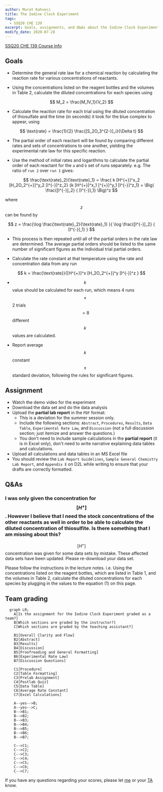 ```yaml
---
author: Murat Kahveci
title: The Iodine Clock Experiment
tags: 
  - SSQ20 CHE 139
excerpt: Goals, assignments, and Q&As about the Iodine Clock Experiment.
modify_date: 2020-07-28
---
```

<a class="button button--outline-success button--pill button--xs" href="/tpv">SSQ20 CHE 139 Course Info</a>

## Goals

- Determine the general rate law for a chemical reaction by calculating the reaction rate for various concentrations of reactants. 

- Using the concentrations listed on the reagent bottles and the volumes in Table 2, calculate the diluted concentrations for each species using

$$ M_2 = \frac{M_1V_1}{V_2} $$

- Calculate the reaction rate for each trial using the diluted concentration of thiosulfate and the time (in seconds) it took for the blue complex to appear, using 

$$ \text{rate} = \frac{1}{2} \frac{[S_2O_3^{2-}]_i}{\Delta t} $$

- The partial order of each reactant will be found by comparing different rates and sets of concentrations to one another, yielding the experimental rate law for this specific reaction.

- Use the method of initial rates and logarithms to calculate the partial order of each reactant for the `a` and `b` set of runs separately. e.g. The ratio of `run 2` over `run 1` gives:

$$ \frac{\text{rate}_2}{\text{rate}_1}  = \frac{ k [H^{+}]^x_2 [H_2O_2^{+}]^y_2 [I^{-}]^z_2}
    {k [H^{+}]^x_1 [^{+}]^y_1 [I^{-}]^z_1}
    = 
    \Big( \frac{[I^{-}]_2}
    { [I^{-}]_1} \Big)^z
$$
 
where $$ z $$ can be found by
 
$$
   z = \frac{\log \frac{\text{rate}_2}{\text{rate}_1} }{ \log \frac{[I^{-}]_2}
    { [I^{-}]_1} }
$$

- This process is then repeated until all of the partial orders in the rate law are determined. The average partial orders should be listed to the same number of significant figures as the individual trial partial orders.

- Calculate the rate constant at that temperature using the rate and concentration data from any run

$$
  k = \frac{\text{rate}}{[H^{+}]^x [H_2O_2^{+}]^y [I^{-}]^z }
$$
  
- $$ k $$ value should be calculated for each run, which means 4 runs $$ \times $$ 2 trials $$ = 8 $$ different $$ k $$ values are calculated. 

- Report average $$ k $$ constant $$ \pm $$ standard deviation, following the rules for significant figures.

## Assignment

- Watch the demo video for the experiment
- Download the data set and do the data analysis  
- Upload the __partial lab report__ in the `PDF` format:
  - This is a deviation for the summer session only.
  - Include the following sections: `Abstract`, `Procedures`, `Results`, `Data Table`, `Experimental Rate Law`, and `Discussion` (not a full discussion section; just itemize and answer the questions.)
  - You don't need to include sample calculations in the __partial report__ (it is in Excel only), don't need to write narrative explaining data tables and calculations.
- Upload all calculations and data tables in an MS Excel file 
- You should review the `Lab Report Guidelines`, `Sample General Chemistry Lab Report`, and `Appendix E` on D2L while writing to ensure that your drafts are correctly formatted.

## Q&As 

### I was only given the concentration for $$ [H^+] $$. However I believe that I need the stock concentrations of the other reactants as well in order to be able to calculate the diluted concentration of thiosulfite. Is there something that I am missing about this?

$$ [H^+] $$ concentration was given for some data sets by mistake. These affected data sets have been updated. Please re-download your data set.

Please follow the instructions in the lecture notes. i.e. Using the concentrations listed on the reagent bottles, which are listed in Table 1, and the volumes in Table 2, calculate the diluted concentrations for each species by plugging in the values to the equation (1) on this page.

## Team grading

```mermaid
  graph LR;
    A[Is the assignment for the Iodine Clock Experiment graded as a team?]
    B[Which sections are graded by the instructor?]
    C[Which sections are graded by the teaching assistant?]

    B1[Overall Clarity and Flow]
    B2[Abstract]
    B3[Results]
    B4[Discussion]
    B5[Proofreading and General Formatting]
    B6[Experimental Rate Law]
    B7[Discussion Questions]

    C1[Procedure]
    C2[Table Formatting]
    C3[Prelab Assignment]
    C4[Postlab Quiz]
    C5[Data Table]
    C6[Average Rate Constant]
    C7[Excel Calculations]

    A--yes-->B;
    A--yes-->C;
    B-->B1;
    B-->B2;
    B-->B3;
    B-->B4;
    B-->B5;
    B-->B6;
    B-->B7;

    C-->C1;
    C-->C2;
    C-->C3;
    C-->C4;
    C-->C5;
    C-->C6;
    C-->C7;
```

If you have any questions regarding your scores, please let [me](mailto:mkahveci@depaul.edu) or your [TA](mailto:brownt1129@gmail.com) know.